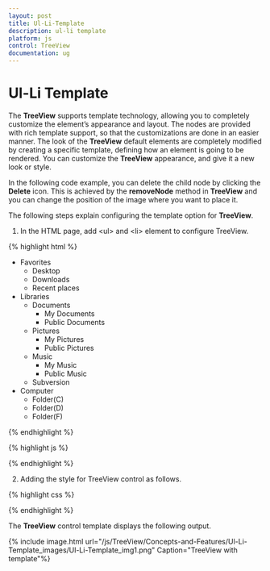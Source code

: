 ```yaml
---
layout: post
title: Ul-Li-Template
description: ul-li template
platform: js
control: TreeView
documentation: ug
---
```


# Ul-Li Template

The **TreeView** supports template technology, allowing you to completely customize the element’s appearance and layout. The nodes are provided with rich template support, so that the customizations are done in an easier manner. The look of the **TreeView** default elements are completely modified by creating a specific template, defining how an element is going to be rendered. You can customize the **TreeView** appearance, and give it a new look or style. 

In the following code example, you can delete the child node by clicking the **Delete** icon. This is achieved by the **removeNode** method in **TreeView** and you can change the position of the image where you want to place it.

The following steps explain configuring the template option for **TreeView**.

1. In the HTML page, add &lt;ul&gt; and &lt;li&gt; element to configure TreeView.

{% highlight html %}

<ul id="treeView">
    <li class="expanded">
        <a>Favorites</a>
        <ul>
            <li>Desktop<div class="cont-del"></div></li>
            <li>Downloads<div class="cont-del"></div></li>
            <li>Recent places<div class="cont-del"></div></li>
        </ul>
    </li>
    <li class="expanded">
        <a>Libraries</a>
        <ul>
            <li>
                <a>Documents</a>
                <ul>
                    <li>My Documents<div class="cont-del"></div></li>
                    <li>Public Documents<div class="cont-del"></div></li>
                </ul>
            </li>
            <li>
                <a>Pictures</a>
                <ul>
                    <li>My Pictures<div class="cont-del"></div></li>
                    <li>Public Pictures<div class="cont-del"></div></li>
                </ul>
            </li>
            <li>
                <a>Music</a>
                <ul>
                    <li>My Music<div class="cont-del"></div></li>
                    <li>Public Music<div class="cont-del"></div></li>
                </ul>
            </li>
            <li><a>Subversion</a></li>
        </ul>
    </li>
    <li>
        <a>Computer</a>
        <ul>
            <li>Folder(C)<div class="cont-del"></div></li>
            <li>Folder(D)<div class="cont-del"></div></li>
            <li>Folder(F)<div class="cont-del"></div></li>
        </ul>
    </li>
</ul>

{% endhighlight %}

{% highlight js %}

<script type="text/javascript">
    $("#treeView").ejTreeView();
            var treeObj = $("#treeView").data("ejTreeView");
            $("#treeView").find(".cont-del").bind("click", function (e) {
                treeObj.removeNode($(e.target).parents("li").first());
            });
        });
</script>

{% endhighlight %}


2. Adding the style for TreeView control as follows.

{% highlight css %}

<style class="cssStyles">
        .cont-del {
            background: url("../images/treeview/remove-icon.png") no-repeat 50% 50%;
            width: 12px;
            height: 12px;
            display: inline-block;
            cursor: pointer;
        }
    </style>

{% endhighlight %}


The **TreeView** control template displays the following output.

{% include image.html url="/js/TreeView/Concepts-and-Features/Ul-Li-Template_images/Ul-Li-Template_img1.png" Caption="TreeView with template"%}

